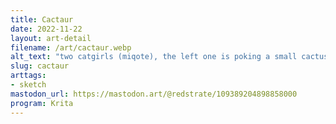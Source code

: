 ```yaml
---
title: Cactaur
date: 2022-11-22
layout: art-detail
filename: /art/cactaur.webp
alt_text: "two catgirls (miqote), the left one is poking a small cactus enemy. the right one is stretching out their arms"
slug: cactaur
arttags:
- sketch
mastodon_url: https://mastodon.art/@redstrate/109389204898858000
program: Krita
---
```

